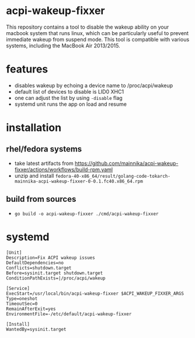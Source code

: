 # acpi-wakeup-fixxer

This repository contains a tool to disable the wakeup ability on your macbook system that runs linux, which can be particularly useful to prevent immediate wakeup from suspend mode. This tool is compatible with various systems, including the MacBook Air 2013/2015.

# features

- disables wakeup by echoing a device name to /proc/acpi/wakeup
- default list of devices to disable is LID0 XHC1
- one can adjust the list by using `-disable` flag
- systemd unit runs the app on load and resume

# installation

## rhel/fedora systems

- take latest artifacts from https://github.com/mainnika/acpi-wakeup-fixxer/actions/workflows/build-rpm.yaml
- unzip and install `fedora-40-x86_64/result/golang-code-tokarch-mainnika-acpi-wakeup-fixxer-0-0.1.fc40.x86_64.rpm`

## build from sources
- `go build -o acpi-wakeup-fixxer ./cmd/acpi-wakeup-fixxer`

# systemd

```
[Unit]
Description=Fix ACPI wakeup issues
DefaultDependencies=no
Conflicts=shutdown.target
Before=sysinit.target shutdown.target
ConditionPathExists=|/proc/acpi/wakeup

[Service]
ExecStart=/usr/local/bin/acpi-wakeup-fixxer $ACPI_WAKEUP_FIXXER_ARGS
Type=oneshot
TimeoutSec=0
RemainAfterExit=yes
EnvironmentFile=-/etc/default/acpi-wakeup-fixxer

[Install]
WantedBy=sysinit.target
```